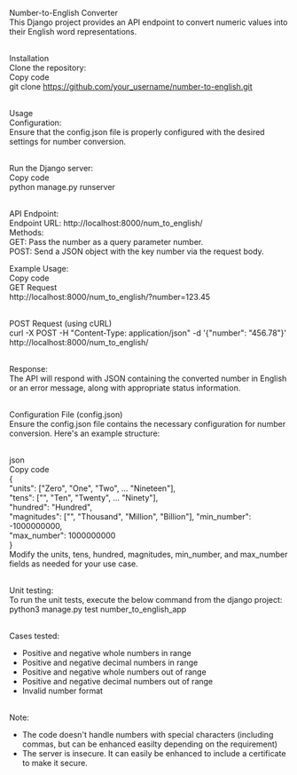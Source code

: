 Number-to-English Converter<br>
This Django project provides an API endpoint to convert numeric values into their English word representations.<br><br>

Installation<br>
Clone the repository:<br>
Copy code<br>
git clone https://github.com/your_username/number-to-english.git<br><br>

Usage<br>
Configuration:<br>
Ensure that the config.json file is properly configured with the desired settings for number conversion.<br><br>

Run the Django server:<br>
Copy code<br>
python manage.py runserver<br><br>

API Endpoint:<br>
Endpoint URL: http://localhost:8000/num_to_english/<br>
Methods:<br>
GET: Pass the number as a query parameter number.<br>
POST: Send a JSON object with the key number via the request body.<br>

Example Usage:<br>
Copy code<br>
GET Request<br>
http://localhost:8000/num_to_english/?number=123.45<br><br>

POST Request (using cURL)<br>
curl -X POST -H "Content-Type: application/json" -d '{"number": "456.78"}' http://localhost:8000/num_to_english/<br><br>

Response:<br>
The API will respond with JSON containing the converted number in English or an error message, along with appropriate status information.<br><br>

Configuration File (config.json)<br>
Ensure the config.json file contains the necessary configuration for number conversion. Here's an example structure:<br><br>

json<br>
Copy code<br>
{<br>
  "units": ["Zero", "One", "Two", ... "Nineteen"],<br>
  "tens": ["", "Ten", "Twenty", ... "Ninety"],<br>
  "hundred": "Hundred",<br>
  "magnitudes": ["", "Thousand", "Million", "Billion"],
  "min_number": -1000000000,<br>
  "max_number": 1000000000<br>
}<br>
Modify the units, tens, hundred, magnitudes, min_number, and max_number fields as needed for your use case.<br><br>

Unit testing:<br>
To run the unit tests, execute the below command from the django project:<br>
python3 manage.py test number_to_english_app<br><br>

Cases tested:<br>
- Positive and negative whole numbers in range<br>
- Positive and negative decimal numbers in range<br>
- Positive and negative whole numbers out of range<br>
- Positive and negative decimal numbers out of range<br>
- Invalid number format<br><br>

Note:<br>
- The code doesn't handle numbers with special characters (including commas, but can be enhanced easilty depending on the requirement)<br>
- The server is insecure. It can easily be enhanced to include a certificate to make it secure.<br><br>
